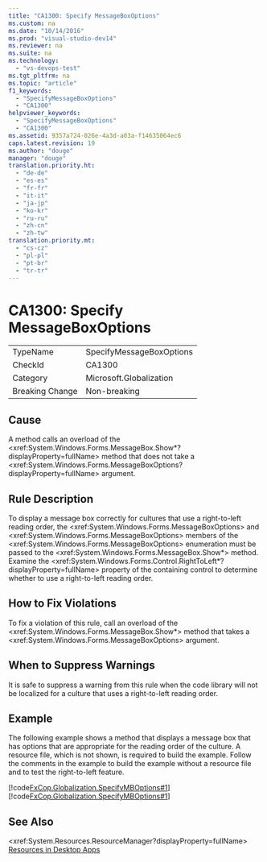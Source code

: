 ```yaml
---
title: "CA1300: Specify MessageBoxOptions"
ms.custom: na
ms.date: "10/14/2016"
ms.prod: "visual-studio-dev14"
ms.reviewer: na
ms.suite: na
ms.technology: 
  - "vs-devops-test"
ms.tgt_pltfrm: na
ms.topic: "article"
f1_keywords: 
  - "SpecifyMessageBoxOptions"
  - "CA1300"
helpviewer_keywords: 
  - "SpecifyMessageBoxOptions"
  - "CA1300"
ms.assetid: 9357a724-026e-4a3d-a03a-f14635064ec6
caps.latest.revision: 19
ms.author: "douge"
manager: "douge"
translation.priority.ht: 
  - "de-de"
  - "es-es"
  - "fr-fr"
  - "it-it"
  - "ja-jp"
  - "ko-kr"
  - "ru-ru"
  - "zh-cn"
  - "zh-tw"
translation.priority.mt: 
  - "cs-cz"
  - "pl-pl"
  - "pt-br"
  - "tr-tr"
---
```

# CA1300: Specify MessageBoxOptions
|||  
|-|-|  
|TypeName|SpecifyMessageBoxOptions|  
|CheckId|CA1300|  
|Category|Microsoft.Globalization|  
|Breaking Change|Non-breaking|  
  
## Cause  
 A method calls an overload of the \<xref:System.Windows.Forms.MessageBox.Show*?displayProperty=fullName> method that does not take a \<xref:System.Windows.Forms.MessageBoxOptions?displayProperty=fullName> argument.  
  
## Rule Description  
 To display a message box correctly for cultures that use a right-to-left reading order, the \<xref:System.Windows.Forms.MessageBoxOptions> and \<xref:System.Windows.Forms.MessageBoxOptions> members of the \<xref:System.Windows.Forms.MessageBoxOptions> enumeration must be passed to the \<xref:System.Windows.Forms.MessageBox.Show*> method. Examine the \<xref:System.Windows.Forms.Control.RightToLeft*?displayProperty=fullName> property of the containing control to determine whether to use a right-to-left reading order.  
  
## How to Fix Violations  
 To fix a violation of this rule, call an overload of the \<xref:System.Windows.Forms.MessageBox.Show*> method that takes a \<xref:System.Windows.Forms.MessageBoxOptions> argument.  
  
## When to Suppress Warnings  
 It is safe to suppress a warning from this rule when the code library will not be localized for a culture that uses a right-to-left reading order.  
  
## Example  
 The following example shows a method that displays a message box that has options that are appropriate for the reading order of the culture. A resource file, which is not shown, is required to build the example. Follow the comments in the example to build the example without a resource file and to test the right-to-left feature.  
  
 [!code[FxCop.Globalization.SpecifyMBOptions#1](../codequality/codesnippet/VisualBasic/ca1300--specify-messageboxoptions_1.vb)]
[!code[FxCop.Globalization.SpecifyMBOptions#1](../codequality/codesnippet/CSharp/ca1300--specify-messageboxoptions_1.cs)]  
  
## See Also  
 \<xref:System.Resources.ResourceManager?displayProperty=fullName>   
 [Resources in Desktop Apps](../Topic/Resources%20in%20Desktop%20Apps.md)